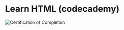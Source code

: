# Learn HTML (codecademy)

![Certification of Completion](https://github.com/cecoeco/codecademy_html/raw/5475fe39ced39ed88db096462029af7a77bc940f/Learn_HTML.png)

